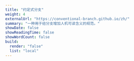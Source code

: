 ```yaml
---
title: "约定式分支"
weight: 4
externalUrl: "https://conventional-branch.github.io/zh/"
summary: "一种用于给分支增加人机可读含义的规范。"
showDate: false
showReadingTime: false
showWordCount: false
build:
  render: "false"
  list: "local"
---
```

